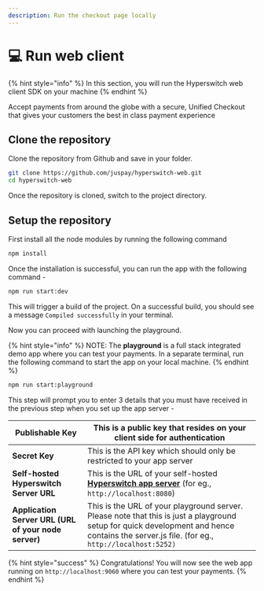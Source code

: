 ```yaml
---
description: Run the checkout page locally
---
```


# 💻 Run web client

{% hint style="info" %}
In this section, you will run the Hyperswitch web client SDK on your machine
{% endhint %}

Accept payments from around the globe with a secure, Unified Checkout that gives your customers the best in class payment experience

## Clone the repository <a href="#user-content-clone-the-repository" id="user-content-clone-the-repository"></a>

Clone the repository from Github and save in your folder.

```bash
git clone https://github.com/juspay/hyperswitch-web.git
cd hyperswitch-web
```

Once the repository is cloned, switch to the project directory.

## Setup the repository <a href="#user-content-setup-the-repository" id="user-content-setup-the-repository"></a>

First install all the node modules by running the following command

```bash
npm install
```

Once the installation is successful, you can run the app with the following command -&#x20;

```bash
npm run start:dev
```

This will trigger a build of the project. On a successful build, you should see a message `Compiled successfully` in your terminal.&#x20;

Now you can proceed with launching the playground.&#x20;

{% hint style="info" %}
NOTE: The **playground** is a full stack integrated demo app where you can test your payments. In a separate terminal, run the following command to start the app on your local machine.
{% endhint %}

```bash
npm run start:playground
```

This step will prompt you to enter 3 details that you must have received in the previous step when you set up the app server -&#x20;

| **Publishable Key**                                   |  This is a public key that resides on your client side for authentication                                                                                                                   |
| ----------------------------------------------------- | ------------------------------------------------------------------------------------------------------------------------------------------------------------------------------------------- |
| **Secret Key**                                        | This is the API key which should only be restricted to your app server                                                                                                                      |
| **Self-hosted Hyperswitch Server URL**                |  This is the URL of your self-hosted[ **Hyperswitch app server**](run-app-server.md) (for eg., `http://localhost:8080`)                                                                     |
| **Application Server URL (URL of your node server)**  | This is the URL of your playground server. Please note that this is just a playground setup for quick development and hence contains the server.js file. (for eg., `http://localhost:5252)` |

{% hint style="success" %}
Congratulations! You will now see the web app running on `http://localhost:9060` where you can test your payments.
{% endhint %}

